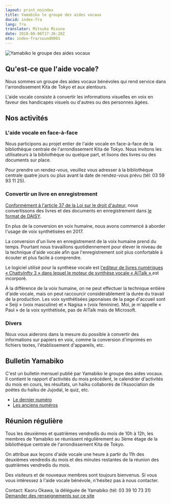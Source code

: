 ```yaml
---
layout: print_noindex
title: Yamabiko le groupe des aides vocaux
docid: index-fra
lang: fra
translator: Mitsuko Mizuno
date: 2018-08-06T17:36:28Z
oto: index-fra/sound0001
---
```


<img class="fullw" src="media/index/logo-w2color.png" alt="Yamabiko le groupe des aides vocaux" />

## <span data-dur="3.536" data-begin="62.020" id="xmri_000F">Qu'est-ce que l'aide vocale?</span>

<span data-dur="7.151" data-begin="65.513" id="xmri_0011">Nous sommes un groupe des aides vocaux bénévoles qui rend service dans l'arrondissement Kita de Tokyo et aux alentours.</span>

<span data-dur="10.446" data-begin="72.730" id="xmri_0012">L'aide vocale consiste à convertir les informations visuelles en voix en faveur des handicapés visuels ou d'autres ou des personnes âgées.</span>

## <span data-dur="3.361" data-begin="83.143" id="xmri_0014">Nos activités</span>

### <span data-dur="4.218" data-begin="86.538" id="xmri_0016">L'aide vocale en face-à-face</span>

<span data-dur="7.942" data-begin="90.789" id="xmri_0018">Nous participons au projet entier de l'aide vocale en face-à-face de la bibliothèque centrale de l'arrondissement Kita de Tokyo.</span>
<span data-dur="7.250" data-begin="98.764" id="xmri_0019">Nous invitons les utilisateurs à la bibliothèque ou quelque part, et lisons des livres ou des documents sur place.</span>

<span data-dur="7.415" data-begin="105.948" id="xmri_001A">Pour prendre un rendez-vous, veuillez vous adresser à la bibliothèque centrale quatre jours ou plus avant la date de rendez-vous prévu</span>
<span data-dur="9.392" data-begin="113.330" id="xmri_001B">(tél: 03 59 93 11 25).</span>

### <span data-dur="4.614" data-begin="122.754" id="xmri_001F">Convertir un livre en enregistrement</span>

<span data-dur="3.757" data-begin="127.335" id="xmri_0021"><a href="http://elaws.e-gov.go.jp/search/elawsSearch/elaws_search/lsg0500/detail?lawId=345AC0000000048&openerCode=1" data-dur="2.603" data-begin="131.092" id="xmri_0022">Conformément à l'article 37 de la Loi sur le droit d'auteur,</a></span>
<span data-dur="4.416" data-begin="133.728" id="xmri_0025">nous convertissons des livres et des documents en enregistrement dans <a href="http://www.dinf.ne.jp/doc/daisy/" data-dur="3.823" data-begin="138.144" id="xmri_0026">le format de DAISY</a>.</span>

<span data-dur="9.029" data-begin="141.934" id="xmri_0029">En plus de la conversion en voix humaine, nous avons commencé à aborder l'usage de voix synthétisées en 2017.</span>

<span data-dur="4.943" data-begin="150.930" id="xmri_002B">La conversion d'un livre en enregistrement de la voix humaine prend du temps.</span>
<span data-dur="11.732" data-begin="155.873" id="xmri_002C">Pourtant nous travaillons quotidiennement pour élever le niveau de la technique d'aide vocale afin que l'enregistrement soit plus confortable à écouter et plus facile à comprendre.</span>

<span data-dur="2.768" data-begin="167.605" id="xmri_002E">Le logiciel utilisé pour la synthèse vocale est</span>
<span data-dur="3.262" data-begin="170.340" id="xmri_002F"><a href="http://www.sciaccess.net/jp/ChattyInfty/" data-dur="2.570" data-begin="173.537" id="xmri_0030">l'editeur de livres numériques « ChattyInfty 3 » </a></span>
<span data-dur="3.164" data-begin="176.140" id="xmri_0033"><a href="https://www.ai-j.jp/about/" data-dur="2.106" data-begin="179.172" id="xmri_0034">dans lequel le moteur de synthèse vocale « AITalk » </a></span>
<span data-dur="2.010" data-begin="181.248" id="xmri_0036">est incorporé.</span>

<span data-dur="9.919" data-begin="183.225" id="xmri_0037">À la différence de la voix humaine, on ne peut effectuer la technique entière d'aide vocale, mais on peut raccourcir considérablement la durée du travail de la production.</span>
<span data-dur="2.999" data-begin="193.178" id="xmri_0038">Les voix synthétisées japonaises de la page d'accueil sont</span>
<span data-dur="1.219" data-begin="196.143" id="xmri_0039">« Seiji » (voix masculine) </span>
<span data-dur="0.461" data-begin="197.330" id="xmri_003A">et</span>
<span data-dur="1.911" data-begin="197.758" id="xmri_003B">« Nagisa » (voix féminine)</span>.
<span data-dur="8.865" data-begin="199.571" id="xmri_003D">Moi, je m'appelle « Paul » de la voix synthétisée, pas de AITalk mais de Microsoft.</span>

### <span data-dur="3.328" data-begin="208.468" id="xmri_003F">Divers</span>

<span data-dur="13.116" data-begin="211.830" id="xmri_0041">Nous vous aiderons dans la mesure du possible à convertir des informations sur papiers en voix, comme la conversion d'imprimés en fichiers textes, l'établissement d'appareils, etc.</span>

## <span data-dur="3.955" data-begin="224.945" id="xmri_0043">Bulletin Yamabiko</span>

<span data-dur="4.778" data-begin="228.933" id="xmri_0045">C'est un bulletin mensuel publié par Yamabiko le groupe des aides vocaux.</span>
<span data-dur="3.691" data-begin="233.678" id="xmri_0046">Il contient le rapport d'activités du mois précédent,</span>
<span data-dur="3.197" data-begin="237.303" id="xmri_0048">le calendrier d'activités du mois en cours,</span>
<span data-dur="1.780" data-begin="240.467" id="xmri_004A">les résultats,</span>
<span data-dur="4.515" data-begin="242.213" id="xmri_004C">un haïku collaborés de l'Association de poètes du haïku de Jujodaï,</span>
<span data-dur="2.933" data-begin="246.695" id="xmri_004E">le quiz, etc.</span>

- <span data-dur="1.384" data-begin="249.595" id="xmri_004F"><a href="./p/tusin201902.html" data-dur="3.098" data-begin="250.979" id="xmri_0050">Le dernier numéro </a></span>
- <span data-dur="1.351" data-begin="254.143" id="xmri_0052"><a href="./p/bn.html" data-dur="3.625" data-begin="255.428" id="xmri_0053">Les anciens numéros</a></span>

## <span data-dur="3.691" data-begin="259.119" id="xmri_0055">Réunion régulière</span>

<span data-dur="11.929" data-begin="262.843" id="xmri_0057">Tous les deuxièmes et quatrièmes vendredis du mois de 10h à 12h, les membres de Yamabiko se réunissent régulièrement au 3ème étage de la bibliothèque centrale de l'arrondissement Kita de Tokyo.</span>

<span data-dur="9.689" data-begin="274.772" id="xmri_0058">On attribue aux leçons d'aide vocale une heure à partir du 11h des deuxièmes vendredis du mois et des minutes restantes de la réunion des quatrièmes vendredis du mois.</span>

<span data-dur="3.724" data-begin="284.428" id="xmri_0059">Des visiteurs et de nouveaux membres sont toujours bienvenus.</span>
<span data-dur="6.426" data-begin="288.152" id="xmri_005A">Si vous vous intéressez à l'aide vocale bénévole, n'hésitez pas à nous contacter.</span>

<span data-dur="4.185" data-begin="294.578" id="xmri_005B">Contact: Kaoru Okawa, la déléguée de Yamabiko</span>
<span data-dur="8.337" data-begin="298.763" id="xmri_005D">(tél: 03 39 10 73 31)</span>  
<span data-dur="2.307" data-begin="307.100" id="xmri_005F"><a href="mailto:ymbk2016ml@gmail.com?Subject=Renseignements sur le site Yamabiko" data-dur="3.592" data-begin="309.440" id="xmri_0060">Demander des renseignements sur ce site</a></span>

<!--span data-dur="4.416" data-begin="312.999" id="xmri_0062">Fin de la lecture à haute voix.</span-->

